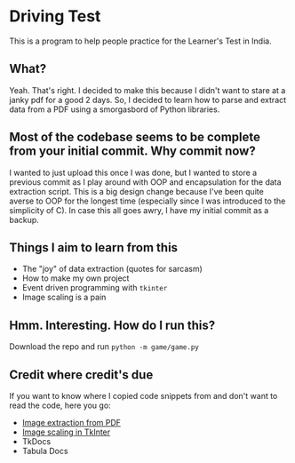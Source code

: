 # Driving Test
This is a program to help people practice for the Learner's Test in India.

## What? 
Yeah. That's right. I decided to make this because I didn't want to stare at a janky pdf for a good 2 days. 
So, I decided to learn how to parse and extract data from a PDF using a smorgasbord of Python libraries. 

## Most of the codebase seems to be complete from your initial commit. Why commit now?
I wanted to just upload this once I was done, but I wanted to store a previous commit as I play around with OOP and encapsulation for the data extraction script. 
This is a big design change because I've been quite averse to OOP for the longest time (especially since I was introduced to the simplicity of C).
In case this all goes awry, I have my initial commit as a backup.

## Things I aim to learn from this
- The "joy" of data extraction (quotes for sarcasm)
- How to make my own project
- Event driven programming with `tkinter`
- Image scaling is a pain

## Hmm. Interesting. How do I run this?
Download the repo and run `python -m game/game.py`

## Credit where credit's due
If you want to know where I copied code snippets from and don't want to read the code, here you go:
- [Image extraction from PDF](https://pythonscholar.com/extract-images-from-pdf-in-python/)
- [Image scaling in TkInter](https://stackoverflow.com/questions/24061099/tkinter-resize-background-image-to-window-size)
- TkDocs
- Tabula Docs